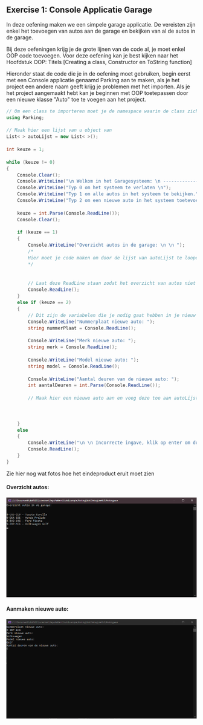## Exercise 1: Console Applicatie Garage

In deze oefening maken we een simpele garage applicatie. De vereisten zijn enkel het toevoegen van autos aan de garage en bekijken van al de autos in de garage.

Bij deze oefeningen krijg je de grote lijnen van de code al, je moet enkel OOP code toevoegen.
Voor deze oefening kan je best kijken naar het Hoofdstuk OOP: Titels [Creating a class, Constructor en ToString function]

Hieronder staat de code die je in de oefening moet gebruiken, begin eerst met een Console applicatie genaamd Parking aan te maken, als je het project een andere naam geeft krijg je problemen met het importen.
Als je het project aangemaakt hebt kan je beginnen met OOP toetepassen door een nieuwe klasse "Auto" toe te voegen aan het project.
```csharp
// Om een class te importeren moet je de namespace waarin de class zich bevind importeren
using Parking;

// Maak hier een lijst van u object van
List< > autoLijst = new List< >();

int keuze = 1;

while (keuze != 0)
{
    Console.Clear();
    Console.WriteLine("\n Welkom in het Garagesysteem: \n ---------------------------- \n");
    Console.WriteLine("Typ 0 om het systeem te verlaten \n");
    Console.WriteLine("Typ 1 om alle autos in het systeem te bekijken.");
    Console.WriteLine("Typ 2 om een nieuwe auto in het systeem toetevoegen");

    keuze = int.Parse(Console.ReadLine());
    Console.Clear();

    if (keuze == 1)
    {
        Console.WriteLine("Overzicht autos in de garage: \n \n ");
        /*
        Hier moet je code maken om door de lijst van autoLijst te loopen, en voor elke auto de ToString functie uitvoeren
        */


        // Laat deze ReadLine staan zodat het overzicht van autos niet meteen sluit
        Console.ReadLine();
    }
    else if (keuze == 2)
    {
        // Dit zijn de variabelen die je nodig gaat hebben in je nieuw Object
        Console.WriteLine("Nummerplaat nieuwe auto: ");
        string nummerPlaat = Console.ReadLine();

        Console.WriteLine("Merk nieuwe auto: ");
        string merk = Console.ReadLine();

        Console.WriteLine("Model nieuwe auto: ");
        string model = Console.ReadLine();

        Console.WriteLine("Aantal deuren van de nieuwe auto: ");
        int aantalDeuren = int.Parse(Console.ReadLine());

        // Maak hier een nieuwe auto aan en voeg deze toe aan autoLijst



    }
    else
    {
        Console.WriteLine("\n \n Incorrecte ingave, klik op enter om doortegaan");
        Console.ReadLine();
    }
}
```

Zie hier nog wat fotos hoe het eindeproduct eruit moet zien

#### Overzicht autos:
![ConsoleGarage](/images/exercises/ConsoleGarageOverzicht.png)

#### Aanmaken nieuwe auto:
![ConsoleGarage](/images/exercises/ConsoleGarageAanmaken.png)
